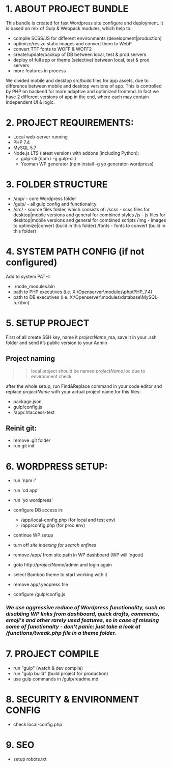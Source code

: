 # 1. ABOUT PROJECT BUNDLE

This bundle is created for fast Wordpress site configure and deployment. It is based on mix of Gulp & Webpack modules, which help to:

- compile SCSS/JS for different environments (development|production)
- optimize/resize static images and convert them to WebP
- convert TTF fonts to WOFF & WOFF2
- create/update/backup of DB between local, test & prod servers
- deploy of full app or theme (selective) between local, test & prod servers
- more features in process

We divided mobile and desktop src/build files for app assets, due to difference between mobile and desktop versions of app. This is controlled by PHP on backend for more adaptive and optimized frontend. In fact we have 2 different versions of app in the end, where each may contain independent UI & logic.


# 2. PROJECT REQUIREMENTS:

- Local web-server running
- PHP 7.4
- MySQL 5.7
- Node.js LTS (latest version) with addons (including Python):
    - gulp-cli (npm i -g gulp-cli)
    - Yeoman WP generator (npm install -g yo generator-wordpress)

# 3. FOLDER STRUCTURE
- /app/ - core Wordpress folder
- /gulp/ - all gulp config and functionality
- /src/ - source files folder, which consists of:
    /scss - scss files for desktop|mobile versions and general for combined styles
    /js - js files for desktop|mobile versions and general for combined scripts
    /img - images to optimize|convert (build in this folder)
    /fonts - fonts to convert (build in this folder)


# 4. SYSTEM PATH CONFIG (if not configured)

Add to system PATH:
- .\node_modules\.bin
- path to PHP executives (i.e. X:\Openserver\modules\php\PHP_7.4)
- path to DB executives (i.e. X:\Openserver\modules\database\MySQL-5.7\bin)

# 5. SETUP PROJECT
First of all create SSH key, name it *projectName*_rsa, save it in your \.ssh folder and send it’s public version to your Admin

## Project naming

>>local project should be named *projectName*.loc due to environment check

after the whole setup, run Find&Replace command in your code editor and replace *projectName* with your actual project name for this files:
- package.json
- gulp/config.js
- /app/.htaccess-test

## Reinit git:

- remove .git folder
- run git init

# 6. WORDPRESS SETUP:

- run 'npm i'
- run 'cd app'
- run 'yo wordpress'

- configure DB access in:
    - /app/local-config.php (for local and test env)
    - /app/config.php (for prod env)

- continue WP setup
- turn off *site indexing for search enfines*
- remove /app/ from site path in WP dashboard (WP will logout)
- goto http://*projectName*/admin and login again
- select Bamboo theme to start working with it
- remove app/.yeopress file
- configure /gulp/config.js

### *We use aggressive reduce of Wordpress functionality, such as disabling WP links from dashboard, quick drafts, comments, emoji's and other rarely used features, so in case of missing some of functionalty - don't panic: just take a look at /functions/tweak.php file in a theme folder.*

# 7. PROJECT COMPILE

- run "gulp" (watch & dev compile)
- run "gulp build" (build project for production)
- use gulp commands in /gulp/readme.md

# 8. SECURITY & ENVIRONMENT CONFIG

- check local-config.php

# 9. SEO

- setup robots.txt